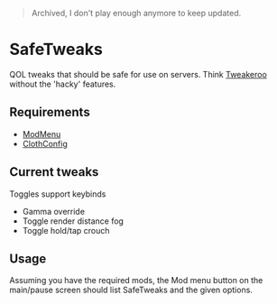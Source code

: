 > Archived, I don't play enough anymore to keep updated.

# SafeTweaks

QOL tweaks that should be safe for use on servers. Think [Tweakeroo](https://github.com/maruohon/tweakeroo) without the 'hacky' features.

## Requirements

* [ModMenu](https://github.com/TerraformersMC/ModMenu)
* [ClothConfig](https://github.com/shedaniel/cloth-config)

## Current tweaks

Toggles support keybinds

* Gamma override
* Toggle render distance fog
* Toggle hold/tap crouch

## Usage

Assuming you have the required mods, the Mod menu button on the main/pause screen should list SafeTweaks and the given options.
